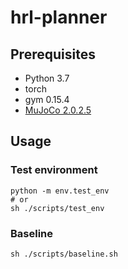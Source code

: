 # hrl-planner

## Prerequisites
- Python 3.7
- torch
- gym 0.15.4
- [MuJoCo 2.0.2.5 ](http://www.mujoco.org/)

## Usage
### Test environment
```
python -m env.test_env 
# or 
sh ./scripts/test_env
```

### Baseline
```
sh ./scripts/baseline.sh
```
